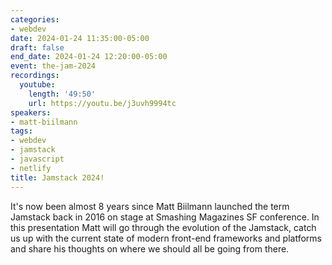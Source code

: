 ```yaml
---
categories:
- webdev
date: 2024-01-24 11:35:00-05:00
draft: false
end_date: 2024-01-24 12:20:00-05:00
event: the-jam-2024
recordings:
  youtube:
    length: '49:50'
    url: https://youtu.be/j3uvh9994tc
speakers:
- matt-biilmann
tags:
- webdev
- jamstack
- javascript
- netlify
title: Jamstack 2024!
---
```



It's now been almost 8 years since Matt Biilmann launched the term Jamstack back in 2016 on stage at Smashing Magazines SF conference. In this presentation Matt will go through the evolution of the Jamstack, catch us up with the current state of modern front-end frameworks and platforms and share his thoughts on where we should all be going from there.
